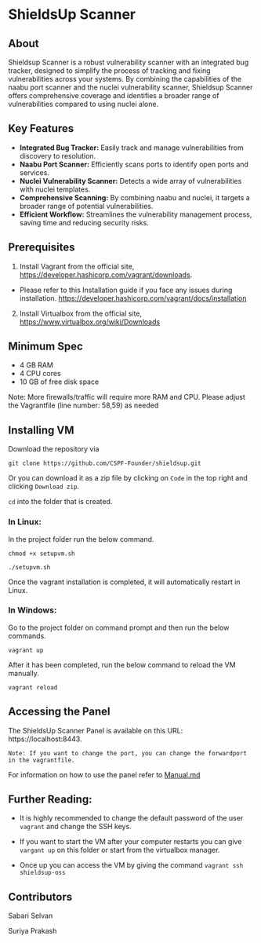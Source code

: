 # ShieldsUp Scanner

## About

Shieldsup Scanner is a robust vulnerability scanner with an integrated bug tracker, designed to simplify the process of tracking and fixing vulnerabilities across your systems. By combining the capabilities of the naabu port scanner and the nuclei vulnerability scanner, Shieldsup Scanner offers comprehensive coverage and identifies a broader range of vulnerabilities compared to using nuclei alone.

## Key Features

- **Integrated Bug Tracker:** Easily track and manage vulnerabilities from discovery to resolution.
- **Naabu Port Scanner:** Efficiently scans ports to identify open ports and services.
- **Nuclei Vulnerability Scanner:** Detects a wide array of vulnerabilities with nuclei templates.
- **Comprehensive Scanning:** By combining naabu and nuclei, it targets a broader range of potential vulnerabilities.
- **Efficient Workflow:** Streamlines the vulnerability management process, saving time and reducing security risks.

## Prerequisites

1. Install Vagrant from the official site, https://developer.hashicorp.com/vagrant/downloads. 

- Please refer to this Installation guide if you face any issues during installation. https://developer.hashicorp.com/vagrant/docs/installation

2. Install Virtualbox from the official site, https://www.virtualbox.org/wiki/Downloads

## Minimum Spec

- 4 GB RAM 
- 4 CPU cores
- 10 GB of free disk space

Note: More firewalls/traffic will require more RAM and CPU. Please adjust the Vagrantfile (line number: 58,59) as needed

## Installing VM

Download the repository via 

`git clone https://github.com/CSPF-Founder/shieldsup.git`

Or you can download it as a zip file by clicking on `Code` in the top right and clicking `Download zip`.

`cd` into the folder that is created.

### In Linux:

In the project folder run the below command.

```
chmod +x setupvm.sh

./setupvm.sh
```

Once the vagrant installation is completed, it will automatically restart in Linux. 

### In Windows:

Go to the project folder on command prompt and then run the below commands.

```
vagrant up
```
After it has been completed, run the below command to reload the VM manually.

```
vagrant reload
```


## Accessing the Panel

The ShieldsUp Scanner Panel is available on this URL: https://localhost:8443. 

```
Note: If you want to change the port, you can change the forwardport in the vagrantfile.
```

For information on how to use the panel refer to [Manual.md](Manual.md)

## Further Reading:


- It is highly recommended to change the default password of the user `vagrant` and change the SSH keys. 

- If you want to start the VM after your computer restarts you can give `vargant up` on this folder or start from the virtualbox manager. 

- Once up you can access the VM by giving the command `vagrant ssh shieldsup-oss`

## Contributors

Sabari Selvan

Suriya Prakash
